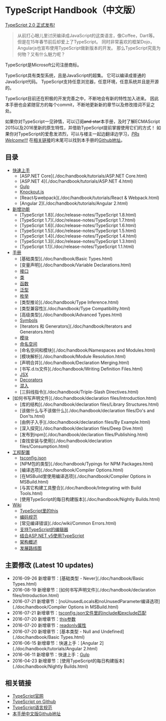 # TypeScript Handbook（中文版）

[TypeScript 2.0 正式发布!](https://blogs.msdn.microsoft.com/typescript/2016/09/22/announcing-typescript-2-0/?utm_source=javascriptweekly&utm_medium=email)

> 从前打心眼儿里讨厌编译成JavaScript的这类语言，像Coffee，Dart等。
> 但是在15年春节前后却爱上了TypeScript。
> 同时非常喜欢的框架Dojo，Angularjs也宣布使用TypeScript做新版本的开发。
> 那么TypeScript究竟为何物？又有什么魅力呢？

TypeScript是Microsoft公司注册商标。

TypeScript具有类型系统，且是JavaScript的超集。
它可以编译成普通的JavaScript代码。
TypeScript支持任意浏览器，任意环境，任意系统并且是开源的。

TypeScript目前还在积极的开发完善之中，不断地会有新的特性加入进来。
因此本手册也会紧随官方的每个commit，不断地更新新的章节以及修改措词不妥之处。

如果你对TypeScript一见钟情，可以订阅~~and star~~本手册，及时了解ECMAScript 2015以及2016里新的原生特性，并借助TypeScript提前掌握使用它们的方式！
如果你对TypeScript的爱愈发浓烈，可以与楼主一起边翻译边学习，*[PRs Welcome!!!](https://github.com/zhongsp/TypeScript/pulls)*
在[相关链接](#相关链接)的末尾可以找到本手册的[Github地址](https://github.com/zhongsp/TypeScript)。


## 目录

* [快速上手](./doc/handbook/tutorials/README.html)
  * [ASP.NET Core](./doc/handbook/tutorials/ASP.NET Core.html)
  * [ASP.NET 4](./doc/handbook/tutorials/ASP.NET 4.html)
  * [Gulp](./doc/handbook/tutorials/Gulp.html)
  * [Knockout.js](./doc/handbook/tutorials/Knockout.html)
  * [React与webpack](./doc/handbook/tutorials/React & Webpack.html)
  * [Angular 2](./doc/handbook/tutorials/Angular 2.html)
* [新增功能](./doc/release-notes/README.html)
  * [TypeScript 1.8](./doc/release-notes/TypeScript 1.8.html)
  * [TypeScript 1.7](./doc/release-notes/TypeScript 1.7.html)
  * [TypeScript 1.6](./doc/release-notes/TypeScript 1.6.html)
  * [TypeScript 1.5](./doc/release-notes/TypeScript 1.5.html)
  * [TypeScript 1.4](./doc/release-notes/TypeScript 1.4.html)
  * [TypeScript 1.3](./doc/release-notes/TypeScript 1.3.html)
  * [TypeScript 1.1](./doc/release-notes/TypeScript 1.1.html)
* [手册](./doc/handbook/README.html)
  * [基础类型](./doc/handbook/Basic Types.html)
  * [变量声明](./doc/handbook/Variable Declarations.html)
  * [接口](./doc/handbook/Interfaces.html)
  * [类](./doc/handbook/Classes.html)
  * [函数](./doc/handbook/Functions.html)
  * [泛型](./doc/handbook/Generics.html)
  * [枚举](./doc/handbook/Enums.html)
  * [类型推论](./doc/handbook/Type Inference.html)
  * [类型兼容性](./doc/handbook/Type Compatibility.html)
  * [高级类型](./doc/handbook/Advanced Types.html)
  * [Symbols](./doc/handbook/Symbols.html)
  * [Iterators 和 Generators](./doc/handbook/Iterators and Generators.html)
  * [模块](./doc/handbook/Modules.html)
  * [命名空间](./doc/handbook/Namespaces.html)
  * [命名空间和模块](./doc/handbook/Namespaces and Modules.html)
  * [模块解析](./doc/handbook/Module Resolution.html)
  * [声明合并](./doc/handbook/Declaration Merging.html)
  * [书写.d.ts文件](./doc/handbook/Writing Definition Files.html)
  * [JSX](./doc/handbook/JSX.html)
  * [Decorators](./doc/handbook/Decorators.html)
  * [混入](./doc/handbook/Mixins.html)
  * [三斜线指令](./doc/handbook/Triple-Slash Directives.html)
* [如何书写声明文件](./doc/handbook/declaration files/Introduction.html)
  * [库的结构](./doc/handbook/declaration files/Library Structures.html)
  * [该做什么与不该做什么](./doc/handbook/declaration files/Do's and Don'ts.html)
  * [由例子入手](./doc/handbook/declaration files/By Example.html)
  * [深入探究](./doc/handbook/declaration files/Deep Dive.html)
  * [发布到npm](./doc/handbook/declaration files/Publishing.html)
  * [查找安装与使用](./doc/handbook/declaration files/Consumption.html)
* [工程配置](./doc/handbook/README.html)
  * [tsconfig.json](./doc/handbook/tsconfig.json.html)
  * [NPM包的类型](./doc/handbook/Typings for NPM Packages.html)
  * [编译选项](./doc/handbook/Compiler Options.html)
  * [在MSBuild里使用编译选项](./doc/handbook/Compiler Options in MSBuild.html)
  * [与其它构建工具整合](./doc/handbook/Integrating with Build Tools.html)
  * [使用TypeScript的每日构建版本](./doc/handbook/Nightly Builds.html)
* [Wiki](./doc/wiki/README.html)
  * [TypeScript里的this](./doc/wiki/this-in-TypeScript.html)
  * [编码规范](./doc/wiki/coding_guidelines.html)
  * [常见编译错误](./doc/wiki/Common Errors.html)
  * [支持TypeScript的编辑器](./doc/wiki/TypeScript-Editor-Support.html)
  * [结合ASP.NET v5使用TypeScript](./doc/wiki/Using-TypeScript-With-ASP.NET-5.html)
  * [架构概述](./doc/wiki/Architectural-Overview.html)
  * [发展路线图](./doc/wiki/Roadmap.html)


## 主要修改 (Latest 10 updates)

* 2016-09-26 新增章节：[基础类型 - Never](./doc/handbook/Basic Types.html)
* 2016-08-19 新增章节：[如何书写声明文件](./doc/handbook/declaration files/Introduction.html)
* 2016-07-21 新增章节：[noUnusedLocals和noUnusedParameter编译选项](./doc/handbook/Compiler Options in MSBuild.html)
* 2016-07-21 新增章节：[tsconfig.json文件里的include和exclude匹配](./doc/handbook/tsconfig.json.html)
* 2016-07-20 新增章节：[this参数](./doc/handbook/Functions.html)
* 2016-07-20 新增章节：[readonly属性](./doc/handbook/Interfaces.html)
* 2016-07-20 新增章节：[基本类型 - Null and Undefined](./doc/handbook/Basic Types.html)
* 2016-06-15 新增章节：快速上手：[Angular 2](./doc/handbook/tutorials/Angular 2.html)
* 2016-06-11 新增章节：快速上手：[Gulp](./doc/handbook/tutorials/Gulp.html)
* 2016-04-23 新增章节：[使用TypeScript的每日构建版本](./doc/handbook/Nightly Builds.html)


## 相关链接

* [TypeScript官网](http://typescriptlang.org)
* [TypeScript on Github](https://github.com/Microsoft/TypeScript)
* [TypeScript语言规范](https://github.com/Microsoft/TypeScript/blob/master/doc/spec.html)
* [本手册中文版Github地址](https://github.com/zhongsp/TypeScript)
